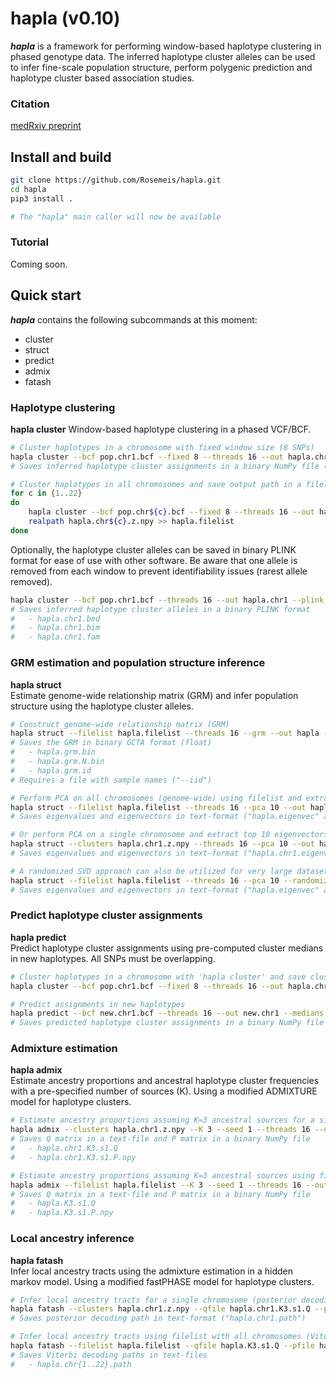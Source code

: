 # hapla (v0.10)
***hapla*** is a framework for performing window-based haplotype clustering in phased genotype data. The inferred haplotype cluster alleles can be used to infer fine-scale population structure, perform polygenic prediction and haplotype cluster based association studies.

### Citation
[medRxiv preprint](https://doi.org/10.1101/2024.04.30.24306654)

## Install and build
```bash
git clone https://github.com/Rosemeis/hapla.git
cd hapla
pip3 install .

# The "hapla" main caller will now be available
```

### Tutorial
Coming soon.

## Quick start
***hapla*** contains the following subcommands at this moment:
- cluster
- struct
- predict
- admix
- fatash


### Haplotype clustering
**hapla cluster**
Window-based haplotype clustering in a phased VCF/BCF.
```bash
# Cluster haplotypes in a chromosome with fixed window size (8 SNPs)
hapla cluster --bcf pop.chr1.bcf --fixed 8 --threads 16 --out hapla.chr1
# Saves inferred haplotype cluster assignments in a binary NumPy file ("hapla.chr1.z.npy")

# Cluster haplotypes in all chromosomes and save output path in a filelist
for c in {1..22}
do
	hapla cluster --bcf pop.chr${c}.bcf --fixed 8 --threads 16 --out hapla.chr${c}
	realpath hapla.chr${c}.z.npy >> hapla.filelist
done
```

Optionally, the haplotype cluster alleles can be saved in binary PLINK format for ease of use with other software. Be aware that one allele is removed from each window to prevent identifiability issues (rarest allele removed).
```bash
hapla cluster --bcf pop.chr1.bcf --threads 16 --out hapla.chr1 --plink
# Saves inferred haplotype cluster alleles in a binary PLINK format
#	- hapla.chr1.bed
#	- hapla.chr1.bim
#	- hapla.chr1.fam
```

### GRM estimation and population structure inference
**hapla struct**\
Estimate genome-wide relationship matrix (GRM) and infer population structure using the haplotype cluster alleles.
```bash
# Construct genome-wide relationship matrix (GRM)
hapla struct --filelist hapla.filelist --threads 16 --grm --out hapla --iid pop.samples
# Saves the GRM in binary GCTA format (float)
#	- hapla.grm.bin
#	- hapla.grm.N.bin
#	- hapla.grm.id
# Requires a file with sample names ("--iid")

# Perform PCA on all chromosomes (genome-wide) using filelist and extract top 10 eigenvectors
hapla struct --filelist hapla.filelist --threads 16 --pca 10 --out hapla
# Saves eigenvalues and eigenvectors in text-format ("hapla.eigenvec" and "hapla.eigenval")

# Or perform PCA on a single chromosome and extract top 10 eigenvectors
hapla struct --clusters hapla.chr1.z.npy --threads 16 --pca 10 --out hapla.chr1
# Saves eigenvalues and eigenvectors in text-format ("hapla.chr1.eigenvec" and "hapla.chr1.eigenval")

# A randomized SVD approach can also be utilized for very large datasets (> 5,000 individuals)
hapla struct --filelist hapla.filelist --threads 16 --pca 10 --randomized --out hapla
# Saves eigenvalues and eigenvectors in text-format ("hapla.eigenvec" and "hapla.eigenval")
```

### Predict haplotype cluster assignments
**hapla predict**\
Predict haplotype cluster assignments using pre-computed cluster medians in new haplotypes. All SNPs must be overlapping.
```bash
# Cluster haplotypes in a chromosome with 'hapla cluster' and save cluster medians
hapla cluster --bcf pop.chr1.bcf --fixed 8 --threads 16 --out hapla.chr1 --medians

# Predict assignments in new haplotypes
hapla predict --bcf new.chr1.bcf --threads 16 --out new.chr1 --medians hapla.chr1.medians.npz
# Saves predicted haplotype cluster assignments in a binary NumPy file ("new.chr1.z.npy")
```

### Admixture estimation
**hapla admix**\
Estimate ancestry proportions and ancestral haplotype cluster frequencies with a pre-specified number of sources (K). Using a modified ADMIXTURE model for haplotype clusters.
```bash
# Estimate ancestry proportions assuming K=3 ancestral sources for a single chromosome
hapla admix --clusters hapla.chr1.z.npy --K 3 --seed 1 --threads 16 --out hapla.chr1
# Saves Q matrix in a text-file and P matrix in a binary NumPy file
#	- hapla.chr1.K3.s1.Q
#	- hapla.chr1.K3.s1.P.npy

# Estimate ancestry proportions assuming K=3 ancestral sources using filelist with all chromosomes
hapla admix --filelist hapla.filelist --K 3 --seed 1 --threads 16 --out hapla
# Saves Q matrix in a text-file and P matrix in a binary NumPy file
#	- hapla.K3.s1.Q
#	- hapla.K3.s1.P.npy
```

### Local ancestry inference
**hapla fatash**\
Infer local ancestry tracts using the admixture estimation in a hidden markov model. Using a modified fastPHASE model for haplotype clusters.
```bash
# Infer local ancestry tracts for a single chromosome (posterior decoding)
hapla fatash --clusters hapla.chr1.z.npy --qfile hapla.chr1.K3.s1.Q --pfile hapla.chr1.K3.s1.P.npy --threads 16 --out hapla.chr1
# Saves posterior decoding path in text-format ("hapla.chr1.path")

# Infer local ancestry tracts using filelist with all chromosomes (Viterbi decoding)
hapla fatash --filelist hapla.filelist --qfile hapla.K3.s1.Q --pfile hapla.K3.s1.P.npy --threads 16 --out hapla --viterbi
# Saves Viterbi decoding paths in text-files
#	- hapla.chr{1..22}.path
```
